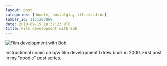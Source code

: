 ```yaml
---
layout: post
categories: [doodle, nostalgia, illustration]
tumblr_id: 1151207869
date: 2010-09-19 18:32:23 UTC
title: Film development with Bob
---
```


![Film development with Bob](http://farm5.static.flickr.com/4109/5005392376_b47cc552b4_z.jpg)

Instructional comic on b/w film development I drew back in 2000. First post in my "doodle" post series.